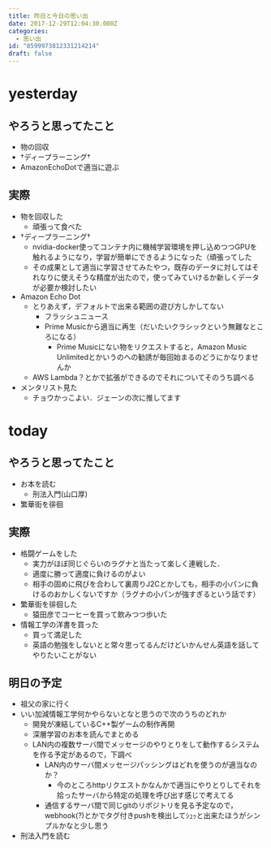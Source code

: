 ```yaml
---
title: 昨日と今日の思い出
date: 2017-12-29T12:04:30.000Z
categories:
  - 思い出
id: "8599973812331214214"
draft: false
---
```

# yesterday
## やろうと思ってたこと
- 物の回収
- †ディープラーニング†
- AmazonEchoDotで適当に遊ぶ

## 実際
- 物を回収した
  - 頑張って食べた
- †ディープラーニング†
  - nvidia-docker使ってコンテナ内に機械学習環境を押し込めつつGPUを触れるようになり，学習が簡単にできるようになった（頑張ってした
  - その成果として適当に学習させてみたやつ，既存のデータに対してはそれなりに使えそうな精度が出たので，使ってみていけるか新しくデータが必要か検討したい
- Amazon Echo Dot
  - とりあえず，デフォルトで出来る範囲の遊び方しかしてない
    - フラッシュニュース
    - Prime Musicから適当に再生（だいたいクラシックという無難なところになる）
      - Prime Musicにない物をリクエストすると，Amazon Music Unlimitedとかいうのへの勧誘が毎回始まるのどうにかなりませんか
  - AWS Lambda？とかで拡張ができるのでそれについてそのうち調べる
- メンタリスト見た
  - チョウかっこよい．ジェーンの次に推してます

# today
## やろうと思ってたこと
- お本を読む
  - 刑法入門(山口厚)
- 繁華街を徘徊

## 実際
- 格闘ゲームをした
  - 実力がほぼ同じぐらいのラグナと当たって楽しく連戦した．
  - 適度に勝って適度に負けるのがよい
  - 相手の固めに飛びを合わして裏周りJ2Cとかしても，相手の小パンに負けるのおかしくないですか（ラグナの小パンが強すぎるという話です）
- 繁華街を徘徊した
  - 猿田彦でコーヒーを買って飲みつつ歩いた
- 情報工学の洋書を買った
  - 買って満足した
  - 英語の勉強をしないとと常々思ってるんだけどいかんせん英語を話してやりたいことがない

## 明日の予定
- 祖父の家に行く
- いい加減情報工学何かやらないとなと思うので次のうちのどれか
  - 開発が凍結しているC++製ゲームの制作再開
  - 深層学習のお本を読んでまとめる
  - LAN内の複数サーバ間でメッセージのやりとりをして動作するシステムを作る予定があるので，下調べ
    - LAN内のサーバ間メッセージパッシングはどれを使うのが適当なのか？
      - 今のところhttpリクエストかなんかで適当にやりとりしてそれを拾ったサーバから特定の処理を呼び出す感じで考えてる
    - 通信するサーバ間で同じgitのリポジトリを見る予定なので，webhook(?)とかでタグ付きpushを検出してｼｭｯと出来たほうがシンプルかなと少し思う
- 刑法入門を読む
